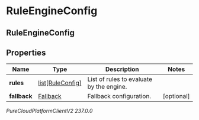 # RuleEngineConfig

## RuleEngineConfig

## Properties

|Name | Type | Description | Notes|
|------------ | ------------- | ------------- | -------------|
| **rules** | [list[RuleConfig]](RuleConfig) | List of rules to evaluate by the engine. | |
| **fallback** | [Fallback](Fallback) | Fallback configuration. | [optional] |



_PureCloudPlatformClientV2 237.0.0_
